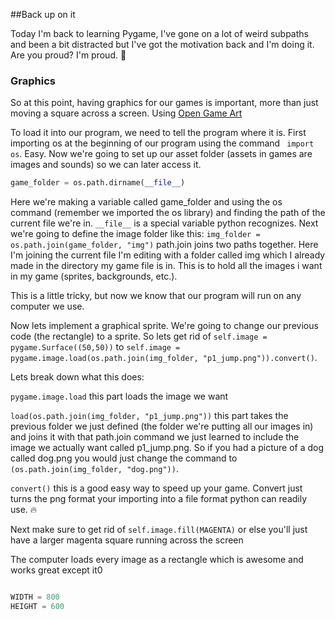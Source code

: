 ##Back up on it

Today I'm back to learning Pygame, I've gone on a lot of weird subpaths and been a bit distracted but I've got the motivation back and I'm doing it.
Are you proud? I'm proud. :cookie:

### Graphics
So at this point, having graphics for our games is important, more than just moving a square across a screen. Using [Open Game Art](http://opengameart.org/)

To load it into our program, we need to tell the program where it is. First importing os at the beginning of our program using the command ` import os`. Easy. Now we're going to set up our asset folder (assets in games are images and sounds) so we can later access it.

```python
game_folder = os.path.dirname(__file__)
```

Here we're making a variable called game_folder and using the os command (remember we imported the os library) and finding the path of the current file we're in. ` __file__ ` is a special variable python recognizes. Next we're going to define the image folder like this: `img_folder = os.path.join(game_folder, "img")` path.join joins two paths together. Here I'm joining the current file I'm editing with a folder called img which I already made in the directory my game file is in. This is to hold all the images i want in my game (sprites, backgrounds, etc.).

This is a little tricky, but now we know that our program will run on any computer we use.

Now lets implement a graphical sprite. We're going to change our previous code (the rectangle) to a sprite. So lets get rid of `self.image = pygame.Surface((50,50))` to `self.image = pygame.image.load(os.path.join(img_folder, "p1_jump.png")).convert()`.

Lets break down what this does:

`pygame.image.load` this part loads the image we want

`load(os.path.join(img_folder, "p1_jump.png"))` this part takes the previous folder we just defined (the folder we're putting all our images in) and joins it with that path.join command we just learned to include the image we actually want called p1_jump.png. So if you had a picture of a dog called dog.png you would just change the command to `(os.path.join(img_folder, "dog.png"))`. 

`convert()` this is a good easy way to speed up your game. Convert just turns the png format your importing into a file format python can readily use. :fire:

Next make sure to get rid of `self.image.fill(MAGENTA)` or else you'll just have a larger magenta square running across the screen

The computer loads every image as a rectangle which is awesome and works great except it0

```python

WIDTH = 800
HEIGHT = 600

